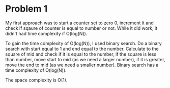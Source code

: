 # Problem 1

My first approach was to start a counter set to zero 0,
increment it and check if sqaure of counter is equal to number or not.
While it did work, it didn't had time complexity if O(log(N)).

To gain the time complexity of O(log(N)), I used binary search.
Do a binary search with start equal to 1 and end equal to the number.
Calculate to the square of mid and check if it is equal to the number,
if the square is less than number, move start to mid (as we need a larger number),
if it is greater, move the end to mid (as we need a smaller number).
Binary search has a time complexity of O(log(N)).

The space complexity is O(1).
